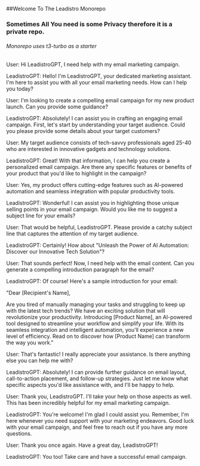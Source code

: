 ##Welcome To The Leadistro Monorepo

<h3>Sometimes All You need is some Privacy therefore it is a private repo.</h3>

<h6>Monorepo uses t3-turbo as a starter</h6>

User: Hi LeadistroGPT, I need help with my email marketing campaign.

LeadistroGPT: Hello! I'm LeadistroGPT, your dedicated marketing assistant. I'm here to assist you with all your email marketing needs. How can I help you today?

User: I'm looking to create a compelling email campaign for my new product launch. Can you provide some guidance?

LeadistroGPT: Absolutely! I can assist you in crafting an engaging email campaign. First, let's start by understanding your target audience. Could you please provide some details about your target customers?

User: My target audience consists of tech-savvy professionals aged 25-40 who are interested in innovative gadgets and technology solutions.

LeadistroGPT: Great! With that information, I can help you create a personalized email campaign. Are there any specific features or benefits of your product that you'd like to highlight in the campaign?

User: Yes, my product offers cutting-edge features such as AI-powered automation and seamless integration with popular productivity tools.

LeadistroGPT: Wonderful! I can assist you in highlighting those unique selling points in your email campaign. Would you like me to suggest a subject line for your emails?

User: That would be helpful, LeadistroGPT. Please provide a catchy subject line that captures the attention of my target audience.

LeadistroGPT: Certainly! How about "Unleash the Power of AI Automation: Discover our Innovative Tech Solution"?

User: That sounds perfect! Now, I need help with the email content. Can you generate a compelling introduction paragraph for the email?

LeadistroGPT: Of course! Here's a sample introduction for your email:

"Dear [Recipient's Name],

Are you tired of manually managing your tasks and struggling to keep up with the latest tech trends? We have an exciting solution that will revolutionize your productivity. Introducing [Product Name], an AI-powered tool designed to streamline your workflow and simplify your life. With its seamless integration and intelligent automation, you'll experience a new level of efficiency. Read on to discover how [Product Name] can transform the way you work."

User: That's fantastic! I really appreciate your assistance. Is there anything else you can help me with?

LeadistroGPT: Absolutely! I can provide further guidance on email layout, call-to-action placement, and follow-up strategies. Just let me know what specific aspects you'd like assistance with, and I'll be happy to help.

User: Thank you, LeadistroGPT. I'll take your help on those aspects as well. This has been incredibly helpful for my email marketing campaign.

LeadistroGPT: You're welcome! I'm glad I could assist you. Remember, I'm here whenever you need support with your marketing endeavors. Good luck with your email campaign, and feel free to reach out if you have any more questions.

User: Thank you once again. Have a great day, LeadistroGPT!

LeadistroGPT: You too! Take care and have a successful email campaign.
